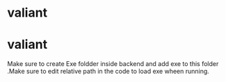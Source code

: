 # valiant
# valiant
Make sure to create Exe foldder inside backend and add exe to this folder .Make sure to edit relative path in the code to load exe wheen running.
